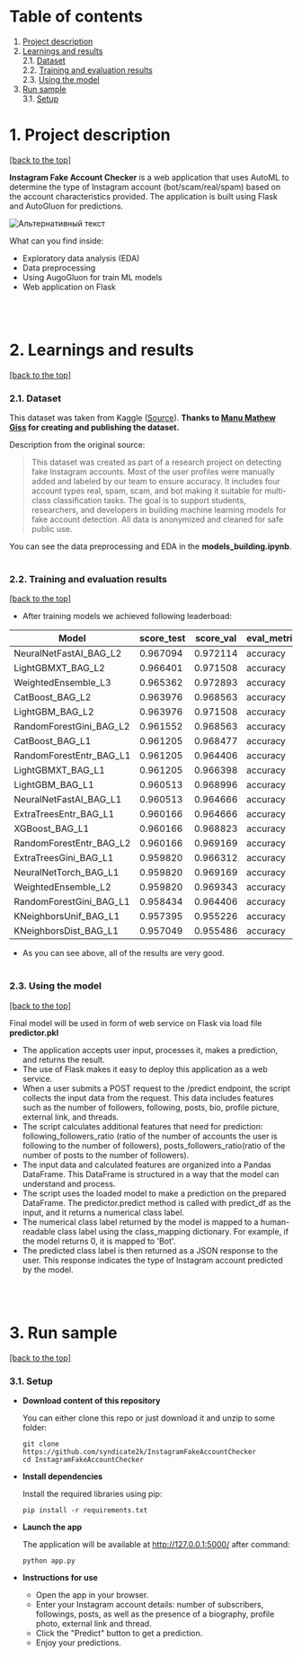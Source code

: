# Table of contents
1. [Project description](#1-project-description)  
2. [Learnings and results](#2-learnings-and-results)  
    2.1. [Dataset](#21-dataset)  
    2.2. [Training and evaluation results](#22-training-and-evaluation-results)  
    2.3. [Using the model](#23-using-the-model)
3. [Run sample](#3-run-sample)  
    3.1. [Setup](#31-setup)  

# 1. Project description 
[[back to the top]](#table-of-contents)

**Instagram Fake Account Checker** is a web application that uses AutoML to determine the type of Instagram account (bot/scam/real/spam) based on the account characteristics provided. The application is built using Flask and AutoGluon for predictions.

![Альтернативный текст](https://i.imgur.com/2NBJui0.png)

What can you find inside:
- Exploratory data analysis (EDA)
- Data preprocessing
- Using AugoGluon for train ML models
- Web application on Flask
  
<br><br>

# 2. Learnings and results
[[back to the top]](#table-of-contents)

### 2.1. Dataset
This dataset was taken from Kaggle ([Source](https://www.kaggle.com/datasets/manumathewjiss/instagram-multi-class-fake-account-dataset-imfad/data)). 
**Thanks to [Manu Mathew Giss](https://www.kaggle.com/manumathewjiss) for creating and publishing the dataset.**


Description from the original source:
>This dataset was created as part of a research project on detecting fake Instagram accounts. Most of the user profiles were manually added and labeled by our team to ensure accuracy. It includes four account types real, spam, scam, and bot making it suitable for multi-class classification tasks.
The goal is to support students, researchers, and developers in building machine learning models for fake account detection. All data is anonymized and cleaned for safe public use.


You can see the data preprocessing and EDA in the **models_building.ipynb**.
<br><br>
### 2.2. Training and evaluation results
[[back to the top]](#table-of-contents)

- After training models we achieved following leaderboad:

| Model                  | score_test | score_val | eval_metric | pred_time_test | pred_time_val | fit_time | pred_time_test_marginal | pred_time_val_marginal | fit_time_marginal | stack_level | can_infer |
|------------------------|------------|-----------|-------------|----------------|---------------|----------|-------------------------|------------------------|-------------------|-------------|-----------|
| NeuralNetFastAI_BAG_L2 | 0.967094   | 0.972114  | accuracy    | 1.269306       | 1.215871      | 51.406853| 0.172047               | 0.100270              | 9.816978         | 2           | True      | 
| LightGBMXT_BAG_L2      | 0.966401   | 0.971508  | accuracy    | 1.138874       | 1.148042      | 44.323732| 0.041615               | 0.032441              | 2.733858         | 2           | True      |
| WeightedEnsemble_L3    | 0.965362   | 0.972893  | accuracy    | 1.452013       | 1.503689      | 61.033208| 0.002000               | 0.001001              | 0.404261         | 3           | True      |
| CatBoost_BAG_L2        | 0.963976   | 0.968563  | accuracy    | 1.113372       | 1.132618      | 43.887599| 0.016113               | 0.017017              | 2.297724         | 2           | True      |
| LightGBM_BAG_L2        | 0.963976   | 0.971508  | accuracy    | 1.165489       | 1.167830      | 45.213857| 0.068230               | 0.052229              | 3.623983         | 2           | True      |
| RandomForestGini_BAG_L2| 0.961552   | 0.968563  | accuracy    | 1.152212       | 1.308296      | 42.181088| 0.054953               | 0.192696              | 0.591213         | 2           | True      |
| CatBoost_BAG_L1        | 0.961205   | 0.968477  | accuracy    | 0.024046       | 0.012601      | 5.048458 | 0.024046               | 0.012601              | 5.048458         | 1           | True      |
| RandomForestEntr_BAG_L1 | 0.961205   | 0.964406  | accuracy    | 0.056190       | 0.158476      | 0.542565 | 0.056190               | 0.158476              | 0.542565         | 1           | True      | 
| LightGBMXT_BAG_L1      | 0.961205   | 0.966398  | accuracy    | 0.130087       | 0.123167      | 2.271028 | 0.130087               | 0.123167              | 2.271028         | 1           | True      |
| LightGBM_BAG_L1        | 0.960513   | 0.968996  | accuracy    | 0.021005       | 0.016009      | 1.276475 | 0.021005               | 0.016009              | 1.276475         | 1           | True      |
| NeuralNetFastAI_BAG_L1 | 0.960513   | 0.964666  | accuracy    | 0.145279       | 0.080843      | 9.330670 | 0.145279               | 0.080843              | 9.330670         | 1           | True      |
| ExtraTreesEntr_BAG_L1  | 0.960166   | 0.964666  | accuracy    | 0.066072       | 0.185765      | 0.491035 | 0.066072               | 0.185765              | 0.491035         | 1           | True      | 
| XGBoost_BAG_L1         | 0.960166   | 0.968823  | accuracy    | 0.410058       | 0.041559      | 2.404624 | 0.410058               | 0.041559              | 2.404624         | 1           | True      | 
| RandomForestEntr_BAG_L2| 0.960166   | 0.969169  | accuracy    | 1.152009       | 1.300730      | 42.156405| 0.054750               | 0.185129              | 0.566530         | 2           | True      |
| ExtraTreesGini_BAG_L1  | 0.959820   | 0.966312  | accuracy    | 0.063454       | 0.205299      | 0.546277 | 0.063454               | 0.205299              | 0.546277         | 1           | True      |
| NeuralNetTorch_BAG_L1  | 0.959820   | 0.969169  | accuracy    | 0.081951       | 0.054417      | 19.063834| 0.081951               | 0.054417              | 19.063834        | 1           | True      |
| WeightedEnsemble_L2    | 0.959820   | 0.969343  | accuracy    | 0.103956       | 0.079013      | 20.615253| 0.001000               | 0.008587              | 0.274944         | 2           | True      |
| RandomForestGini_BAG_L1| 0.958434   | 0.964406  | accuracy    | 0.057984       | 0.157285      | 0.567107 | 0.057984               | 0.157285              | 0.567107         | 1           | True      | 
| KNeighborsUnif_BAG_L1  | 0.957395   | 0.955226  | accuracy    | 0.021005       | 0.043236      | 0.023767 | 0.021005               | 0.043236              | 0.023767         | 1           | True      |
| KNeighborsDist_BAG_L1  | 0.957049   | 0.955486  | accuracy    | 0.020128       | 0.036945      | 0.024036 | 0.020128               | 0.036945              | 0.024036         | 1           | True      |

- As you can see above, all of the results are very good. 
<br><br>
### 2.3. Using the model 
[[back to the top]](#table-of-contents)

Final model will be used in form of web service on Flask via load file **predictor.pkl**

- The application accepts user input, processes it, makes a prediction, and returns the result. 
- The use of Flask makes it easy to deploy this application as a web service.
- When a user submits a POST request to the /predict endpoint, the script collects the input data from the request. This data includes features such as the number of followers, following, posts, bio, profile picture, external link, and threads.
- The script calculates additional features that need for prediction: following_followers_ratio (ratio of the number of accounts the user is following to the number of followers), posts_followers_ratio(ratio of the number of posts to the number of followers).
- The input data and calculated features are organized into a Pandas DataFrame. This DataFrame is structured in a way that the model can understand and process.
- The script uses the loaded model to make a prediction on the prepared DataFrame. The predictor.predict method is called with predict_df as the input, and it returns a numerical class label.
- The numerical class label returned by the model is mapped to a human-readable class label using the class_mapping dictionary. For example, if the model returns 0, it is mapped to 'Bot'.
- The predicted class label is then returned as a JSON response to the user. This response indicates the type of Instagram account predicted by the model.
  
<br><br>

# 3. Run sample
[[back to the top]](#table-of-contents)

### 3.1. Setup
  - **Download content of this repository**

    You can either clone this repo or just download it and unzip to some folder:

    ```
    git clone https://github.com/syndicate2k/InstagramFakeAccountChecker
    cd InstagramFakeAccountChecker
    ```
 - **Install dependencies**
   
   Install the required libraries using pip:
   ```
   pip install -r requirements.txt
   ```
- **Launch the app**
  
  The application will be available at http://127.0.0.1:5000/ after command:
   ```
   python app.py
   ``` 
- **Instructions for use**
  * Open the app in your browser.
  * Enter your Instagram account details: number of subscribers, followings, posts, as well as the presence of a biography, profile photo, external link and thread.
  * Click the "Predict" button to get a prediction.
  * Enjoy your predictions.


<br><br>
